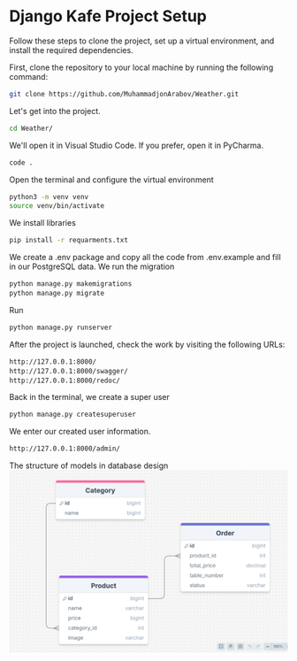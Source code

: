 # Django Kafe Project Setup

Follow these steps to clone the project, set up a virtual environment, and install the required dependencies.


First, clone the repository to your local machine by running the following command:

```bash
git clone https://github.com/MuhammadjonArabov/Weather.git
```
Let's get into the project.
```bash
cd Weather/
```
We'll open it in Visual Studio Code. If you prefer, open it in PyCharma.
```bash
code .
```
Open the terminal and configure the virtual environment
```bash
python3 -m venv venv
source venv/bin/activate
```
We install libraries
```bash
pip install -r requarments.txt
```
We create a .env package and copy all the code from .env.example and fill in our PostgreSQL data.
We run the migration
```bash
python manage.py makemigrations
python manage.py migrate
```
Run
```bash
python manage.py runserver
```
After the project is launched, check the work by visiting the following URLs:
```bash
http://127.0.0.1:8000/
http://127.0.0.1:8000/swagger/
http://127.0.0.1:8000/redoc/
```
Back in the terminal, we create a super user
```bash
python manage.py createsuperuser
```
We enter our created user information.
```bash
http://127.0.0.1:8000/admin/
```

The structure of models in database design
![Alt text](https://github.com/MuhammadjonArabov/Kafe/blob/main/DrawDB-Stricture.png)
